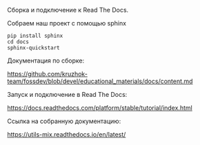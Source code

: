 Сборка и подключение к Read The Docs.

Собраем наш проект с помощью sphinx
```
pip install sphinx
cd docs
sphinx-quickstart
```
Документация по сборке:

https://github.com/kruzhok-team/fossdev/blob/devel/educational_materials/docs/content.md

Запуск и подключение в Read The Docs:

https://docs.readthedocs.com/platform/stable/tutorial/index.html

Ссылка на собранную документацию:

https://utils-mix.readthedocs.io/en/latest/

